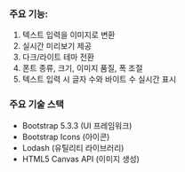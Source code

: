 ### 주요 기능:
1. 텍스트 입력을 이미지로 변환
2. 실시간 미리보기 제공
3. 다크/라이트 테마 전환
4. 폰트 종류, 크기, 이미지 품질, 폭 조절
5. 텍스트 입력 시 글자 수와 바이트 수 실시간 표시


### 주요 기술 스택
- Bootstrap 5.3.3 (UI 프레임워크)
- Bootstrap Icons (아이콘)
- Lodash (유틸리티 라이브러리)
- HTML5 Canvas API (이미지 생성)
